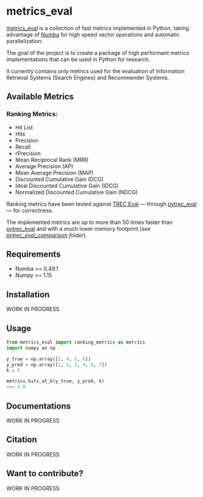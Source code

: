 # metrics_eval

[metrics_eval](https://github.com/AmenRa/metrics_eval) is a collection of fast metrics implemented in Python, taking advantage of [Numba](https://github.com/numba/numba) for high speed vector operations and automatic parallelization.

The goal of the project is to create a package of high performant metrics implementations that can be used in Python for research.

It currently contains only metrics used for the evaluation of Information Retrieval Systems (Search Engines) and Recommender Systems.

## Available Metrics
### Ranking Metrics:
* Hit List
* Hits
* Precision
* Recall
* rPrecision
* Mean Reciprocal Rank (MRR)
* Average Precision (AP)
* Mean Average Precision (MAP)
* Discounted Cumulative Gain (DCG)
* Ideal Discounted Cumulative Gain (IDCG)
* Normalized Discounted Cumulative Gain (NDCG)

Ranking metrics have been tested against [TREC Eval](https://github.com/usnistgov/trec_eval) — through [pytrec_eval](https://github.com/cvangysel/pytrec_eval) — for correctness.

The implemented metrics are up to more than 50 times faster than [pytrec_eval](https://github.com/cvangysel/pytrec_eval) and with a much lower memory footprint (_see [pytrec_eval_comparison](https://github.com/AmenRa/metrics_eval/tree/master/pytrec_eval_comparison) folder_).

## Requirements
* Numba >= 0.49.1
* Numpy >= 1.15

## Installation
WORK IN PROGRESS

## Usage
```python
from metrics_eval import ranking_metrics as metrics
import numpy as np

y_true = np.array([1, 4, 5, 6])
y_pred = np.array([1, 2, 3, 4, 5, 7])
k = 5

metrics.hits_at_k(y_true, y_pred, k)
>>> 3.0
```

## Documentations
WORK IN PROGRESS

## Citation
WORK IN PROGRESS

## Want to contribute?
WORK IN PROGRESS
